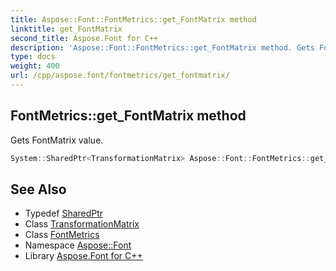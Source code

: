 ```yaml
---
title: Aspose::Font::FontMetrics::get_FontMatrix method
linktitle: get_FontMatrix
second_title: Aspose.Font for C++
description: 'Aspose::Font::FontMetrics::get_FontMatrix method. Gets FontMatrix value in C++.'
type: docs
weight: 400
url: /cpp/aspose.font/fontmetrics/get_fontmatrix/
---
```

## FontMetrics::get_FontMatrix method


Gets FontMatrix value.

```cpp
System::SharedPtr<TransformationMatrix> Aspose::Font::FontMetrics::get_FontMatrix() override
```

## See Also

* Typedef [SharedPtr](../../../system/sharedptr/)
* Class [TransformationMatrix](../../transformationmatrix/)
* Class [FontMetrics](../)
* Namespace [Aspose::Font](../../)
* Library [Aspose.Font for C++](../../../)
